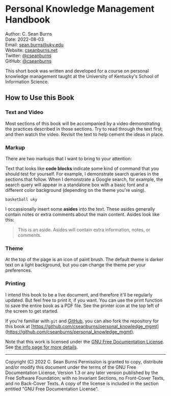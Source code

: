 # Personal Knowledge Management Handbook

Author: C. Sean Burns  
Date: 2022-08-03  
Email: [sean.burns@uky.edu](sean.burns@uky.edu)  
Website: [cseanburns.net](https://cseanburns.net)  
Twitter: [@cseanburns](https://twitter.com/cseanburns)  
GitHub: [@cseanburns](https://github.com/cseanburns)


This short book 
was written and developed for 
a course on personal knowledge management taught at the
University of Kentucky's School of Information Science.

## How to Use this Book

### Text and Video

Most sections of this book will be accompanied
by a video demonstrating the practices described in those sections.
Try to read through the text first, and
then watch the video.
Revisit the text to help cement the ideas in place.

### Markup

There are two markups that I want to bring to your attention:

Text that looks like **code blocks** indicate some kind
of command that you should test for yourself.
For example, I demonstrate search queries in the 
sections that follow.
When I demonstrate a Google search, for example,
the search query will appear in a standalone box
with a basic font and a different color background
(depending on the theme you're using).

```
basketball uky
```

I occassionally insert some **asides** into the text.
These asides generally contain notes or extra comments
about the main content.
Asides look like this:

> This is an aside.
> Asides will contain extra information, notes, or comments.

### Theme

At the top of the page is an icon of paint brush.
The default theme is darker text on a light background,
but you can change the theme per your preferences.

### Printing

I intend this book to be a live document, and
therefore it'll be regularly updated.
But feel free to print it, if you want.
You can use the print function
to save the entire book as a PDF file.
See the printer icon at the top left of the screen
to get started.

If you're familiar with ``git`` and [GitHub](https://github.com),
you can also fork the repository for this book at
[https://github.com/cseanburns/personal_knowledge_mgmt](https://github.com/cseanburns/personal_knowledge_mgmt).

Note that this work is licensed under the
[GNU Free Documentation License](https://github.com/cseanburns/personal_knowledge_mgmt/blob/master/LICENSE).
See [the info page for more
details](https://www.gnu.org/licenses/fdl-1.3.en.html).

---

Copyright (C)  2022 C. Sean Burns
    Permission is granted to copy, distribute and/or modify this document
    under the terms of the GNU Free Documentation License, Version 1.3
    or any later version published by the Free Software Foundation;
    with no Invariant Sections, no Front-Cover Texts, and no Back-Cover Texts.
    A copy of the license is included in the section entitled "GNU
    Free Documentation License".
